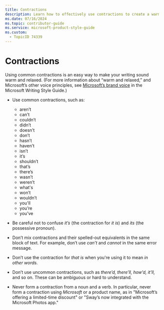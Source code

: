 ```yaml
---
title: Contractions
description: Learn how to effectively use contractions to create a warm and relaxed writing style. Discover common contractions to use, avoid mixing forms, and steer clear of uncommon or ambiguous contractions.
ms.date: 07/16/2024
ms.topic: contributor-guide
ms.service: microsoft-product-style-guide
ms.custom:
  - TopicID 74339
---
```



# Contractions

Using common contractions is an easy way to make your writing sound warm and relaxed. (For more information about “warm and relaxed,” and Microsoft’s other voice principles, see [Microsoft’s brand voice](/style-guide/brand-voice-above-all-simple-human) in the Microsoft Writing Style Guide.)

- Use common contractions, such as:
  - aren’t
  - can’t
  - couldn’t
  - didn’t
  - doesn’t
  - don’t
  - hasn’t 
  - haven’t
  - isn’t
  - it’s
  - shouldn’t
  - that’s
  - there’s
  - wasn’t
  - weren’t
  - what's
  - won’t
  - wouldn’t
  - you'll
  - you’re
  - you’ve

- Be careful not to confuse *it’s* (the contraction for *it is*) and *its* (the possessive pronoun).
- Don’t mix contractions and their spelled-out equivalents in the same block of text. For example, don’t use *can’t* and *cannot* in the same error message.
- Don’t use the contraction for *that is* when you're using it to mean *in other words.*
- Don’t use uncommon contractions, such as *there’d, there’ll, how’d, it’ll,* and so on. These can be ambiguous or hard to understand.
- Never form a contraction from a noun and a verb. In particular, never form a contraction using *Microsoft* or a product name, as in "Microsoft’s offering a limited-time discount" or "Sway’s now integrated with the Microsoft Photos app."

